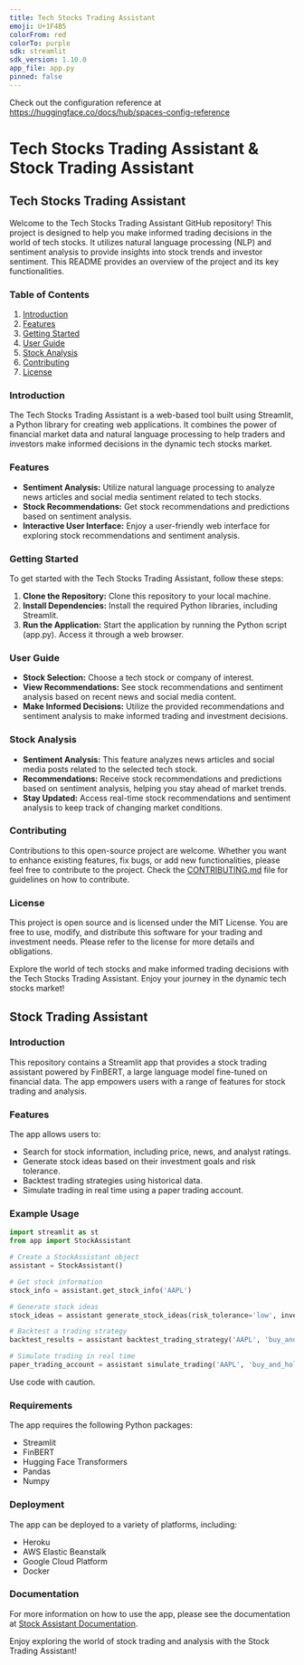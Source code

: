 ```yaml
---
title: Tech Stocks Trading Assistant
emoji: U+1F4B5
colorFrom: red
colorTo: purple
sdk: streamlit
sdk_version: 1.10.0
app_file: app.py
pinned: false
---
```


Check out the configuration reference at https://huggingface.co/docs/hub/spaces-config-reference


# Tech Stocks Trading Assistant & Stock Trading Assistant

## Tech Stocks Trading Assistant

Welcome to the Tech Stocks Trading Assistant GitHub repository! This project is designed to help you make informed trading decisions in the world of tech stocks. It utilizes natural language processing (NLP) and sentiment analysis to provide insights into stock trends and investor sentiment. This README provides an overview of the project and its key functionalities.

### Table of Contents
1. [Introduction](#introduction)
2. [Features](#features)
3. [Getting Started](#getting-started)
4. [User Guide](#user-guide)
5. [Stock Analysis](#stock-analysis)
6. [Contributing](#contributing)
7. [License](#license)

### Introduction <a name="introduction"></a>
The Tech Stocks Trading Assistant is a web-based tool built using Streamlit, a Python library for creating web applications. It combines the power of financial market data and natural language processing to help traders and investors make informed decisions in the dynamic tech stocks market.

### Features <a name="features"></a>
- **Sentiment Analysis:** Utilize natural language processing to analyze news articles and social media sentiment related to tech stocks.
- **Stock Recommendations:** Get stock recommendations and predictions based on sentiment analysis.
- **Interactive User Interface:** Enjoy a user-friendly web interface for exploring stock recommendations and sentiment analysis.

### Getting Started <a name="getting-started"></a>
To get started with the Tech Stocks Trading Assistant, follow these steps:
1. **Clone the Repository:** Clone this repository to your local machine.
2. **Install Dependencies:** Install the required Python libraries, including Streamlit.
3. **Run the Application:** Start the application by running the Python script (app.py). Access it through a web browser.

### User Guide <a name="user-guide"></a>
- **Stock Selection:** Choose a tech stock or company of interest.
- **View Recommendations:** See stock recommendations and sentiment analysis based on recent news and social media content.
- **Make Informed Decisions:** Utilize the provided recommendations and sentiment analysis to make informed trading and investment decisions.

### Stock Analysis <a name="stock-analysis"></a>
- **Sentiment Analysis:** This feature analyzes news articles and social media posts related to the selected tech stock.
- **Recommendations:** Receive stock recommendations and predictions based on sentiment analysis, helping you stay ahead of market trends.
- **Stay Updated:** Access real-time stock recommendations and sentiment analysis to keep track of changing market conditions.

### Contributing <a name="contributing"></a>
Contributions to this open-source project are welcome. Whether you want to enhance existing features, fix bugs, or add new functionalities, please feel free to contribute to the project. Check the [CONTRIBUTING.md](CONTRIBUTING.md) file for guidelines on how to contribute.

### License <a name="license"></a>
This project is open source and is licensed under the MIT License. You are free to use, modify, and distribute this software for your trading and investment needs. Please refer to the license for more details and obligations.

Explore the world of tech stocks and make informed trading decisions with the Tech Stocks Trading Assistant. Enjoy your journey in the dynamic tech stocks market!

## Stock Trading Assistant

### Introduction

This repository contains a Streamlit app that provides a stock trading assistant powered by FinBERT, a large language model fine-tuned on financial data. The app empowers users with a range of features for stock trading and analysis.

### Features
The app allows users to:
- Search for stock information, including price, news, and analyst ratings.
- Generate stock ideas based on their investment goals and risk tolerance.
- Backtest trading strategies using historical data.
- Simulate trading in real time using a paper trading account.

### Example Usage

```python
import streamlit as st
from app import StockAssistant

# Create a StockAssistant object
assistant = StockAssistant()

# Get stock information
stock_info = assistant.get_stock_info('AAPL')

# Generate stock ideas
stock_ideas = assistant generate_stock_ideas(risk_tolerance='low', investment_goal='growth')

# Backtest a trading strategy
backtest_results = assistant backtest_trading_strategy('AAPL', 'buy_and_hold', start_date='2021-01-01', end_date='2023-03-08')

# Simulate trading in real time
paper_trading_account = assistant simulate_trading('AAPL', 'buy_and_hold', starting balance=10000)
```

Use code with caution.

### Requirements
The app requires the following Python packages:
- Streamlit
- FinBERT
- Hugging Face Transformers
- Pandas
- Numpy

### Deployment
The app can be deployed to a variety of platforms, including:
- Heroku
- AWS Elastic Beanstalk
- Google Cloud Platform
- Docker

### Documentation
For more information on how to use the app, please see the documentation at [Stock Assistant Documentation](https://www.greatsampleresume.com/job-responsibilities/inventory-management/stock-assistant).

Enjoy exploring the world of stock trading and analysis with the Stock Trading Assistant!
